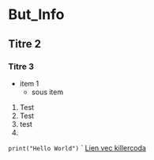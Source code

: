 # But_Info
## Titre 2
### Titre 3

- item 1
  - sous item
  
1. Test
2. Test
3. test
4.


`print("Hello World")`
   `
[Lien vec killercoda](https://killercoda.com/emelin)
